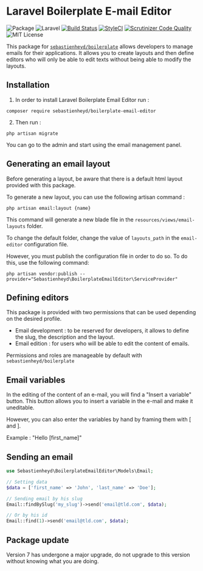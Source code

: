 # Laravel Boilerplate E-mail Editor

![Package](https://img.shields.io/badge/Package-sebastienheyd%2Fboilerplate--email--editor-lightgrey.svg)
![Laravel](https://img.shields.io/badge/Laravel-6.x-green.svg)
[![Build Status](https://scrutinizer-ci.com/g/sebastienheyd/boilerplate-email-editor/badges/build.png?b=master)](https://scrutinizer-ci.com/g/sebastienheyd/boilerplate-email-editor/build-status/master)
[![StyleCI](https://github.styleci.io/repos/170875496/shield?branch=master)](https://github.styleci.io/repos/170875496)
[![Scrutinizer Code Quality](https://scrutinizer-ci.com/g/sebastienheyd/boilerplate-email-editor/badges/quality-score.png?b=master)](https://scrutinizer-ci.com/g/sebastienheyd/boilerplate-email-editor/?branch=master)
![MIT License](https://img.shields.io/github/license/sebastienheyd/boilerplate.svg)

This package for [`sebastienheyd/boilerplate`](https://github.com/sebastienheyd/boilerplate) allows developers to manage 
emails for their applications. It allows you to create layouts and then define editors who will only be able to edit 
texts without being able to modify the layouts.

## Installation

1. In order to install Laravel Boilerplate Email Editor run :

```
composer require sebastienheyd/boilerplate-email-editor
```

2. Then run :

```
php artisan migrate
```

You can go to the admin and start using the email management panel.

## Generating an email layout

Before generating a layout, be aware that there is a default html layout provided with this package.

To generate a new layout, you can use the following artisan command :

```
php artisan email:layout {name} 
```

This command will generate a new blade file in the `resources/views/email-layouts` folder.

To change the default folder, change the value of `layouts_path` in the `email-editor` configuration file.

However, you must publish the configuration file in order to do so. To do this, use the following command:

```
php artisan vendor:publish --provider="Sebastienheyd\BoilerplateEmailEditor\ServiceProvider"
```

## Defining editors

This package is provided with two permissions that can be used depending on the desired profile.

* Email development : to be reserved for developers, it allows to define the slug, the description and the layout.
* Email edition : for users who will be able to edit the content of emails.

Permissions and roles are manageable by default with `sebastienheyd/boilerplate`

## Email variables

In the editing of the content of an e-mail, you will find a "Insert a variable" button. This button allows you to insert 
a variable in the e-mail and make it uneditable.

However, you can also enter the variables by hand by framing them with [ and ].

Example : "Hello [first_name]"

## Sending an email

```php
use Sebastienheyd\BoilerplateEmailEditor\Models\Email;

// Setting data
$data = ['first_name' => 'John', 'last_name' => 'Doe'];

// Sending email by his slug
Email::findBySlug('my_slug')->send('email@tld.com', $data);

// Or by his id
Email::find(1)->send('email@tld.com', $data);
```

## Package update

Version 7 has undergone a major upgrade, do not upgrade to this version without knowing what you are doing.